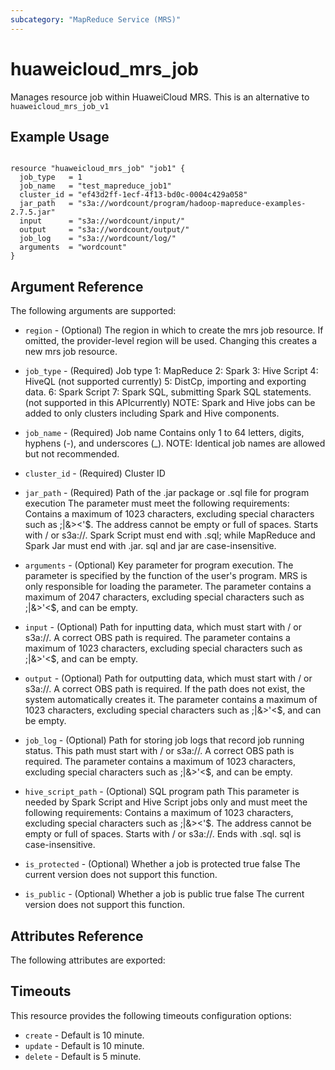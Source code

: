 ```yaml
---
subcategory: "MapReduce Service (MRS)"
---
```


# huaweicloud\_mrs\_job

Manages resource job within HuaweiCloud MRS.
This is an alternative to `huaweicloud_mrs_job_v1`

## Example Usage

```hcl

resource "huaweicloud_mrs_job" "job1" {
  job_type   = 1
  job_name   = "test_mapreduce_job1"
  cluster_id = "ef43d2ff-1ecf-4f13-bd0c-0004c429a058"
  jar_path   = "s3a://wordcount/program/hadoop-mapreduce-examples-2.7.5.jar"
  input      = "s3a://wordcount/input/"
  output     = "s3a://wordcount/output/"
  job_log    = "s3a://wordcount/log/"
  arguments  = "wordcount"
}

```

## Argument Reference

The following arguments are supported:

* `region` - (Optional) The region in which to create the mrs job resource. If omitted, the provider-level region will be used. Changing this creates a new mrs job resource.

* `job_type` - (Required) Job type 1: MapReduce 2: Spark 3: Hive Script 4: HiveQL
    (not supported currently) 5: DistCp, importing and exporting data.  6: Spark
    Script 7: Spark SQL, submitting Spark SQL statements. (not supported in this
    APIcurrently) NOTE: Spark and Hive jobs can be added to only clusters including
    Spark and Hive components.

* `job_name` - (Required) Job name Contains only 1 to 64 letters, digits, hyphens
    (-), and underscores (_). NOTE: Identical job names are allowed but not recommended.

* `cluster_id` - (Required) Cluster ID

* `jar_path` - (Required) Path of the .jar package or .sql file for program
    execution The parameter must meet the following requirements: Contains a maximum
    of 1023 characters, excluding special characters such as ;|&><'$. The address
    cannot be empty or full of spaces. Starts with / or s3a://. Spark Script must
    end with .sql; while MapReduce and Spark Jar must end with .jar. sql and jar
    are case-insensitive.

* `arguments` - (Optional) Key parameter for program execution. The parameter
    is specified by the function of the user's program. MRS is only responsible
    for loading the parameter. The parameter contains a maximum of 2047 characters,
    excluding special characters such as ;|&>'<$, and can be empty.

* `input` - (Optional) Path for inputting data, which must start with / or s3a://.
    A correct OBS path is required. The parameter contains a maximum of 1023 characters,
    excluding special characters such as ;|&>'<$, and can be empty.

* `output` - (Optional) Path for outputting data, which must start with / or
    s3a://. A correct OBS path is required. If the path does not exist, the system
    automatically creates it. The parameter contains a maximum of 1023 characters,
    excluding special characters such as ;|&>'<$, and can be empty.

* `job_log` - (Optional) Path for storing job logs that record job running status.
    This path must start with / or s3a://. A correct OBS path is required. The parameter
    contains a maximum of 1023 characters, excluding special characters such as
    ;|&>'<$, and can be empty.

* `hive_script_path` - (Optional) SQL program path This parameter is needed
    by Spark Script and Hive Script jobs only and must meet the following requirements:
    Contains a maximum of 1023 characters, excluding special characters such as
    ;|&><'$. The address cannot be empty or full of spaces. Starts with / or s3a://.
    Ends with .sql. sql is case-insensitive.

* `is_protected` - (Optional) Whether a job is protected true false The current
    version does not support this function.

* `is_public` - (Optional) Whether a job is public true false The current version
    does not support this function.

## Attributes Reference

The following attributes are exported:

## Timeouts
This resource provides the following timeouts configuration options:
- `create` - Default is 10 minute.
- `update` - Default is 10 minute.
- `delete` - Default is 5 minute.

